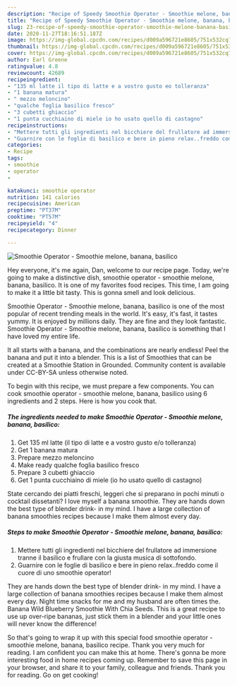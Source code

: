 ```yaml
---
description: "Recipe of Speedy Smoothie Operator - Smoothie melone, banana, basilico"
title: "Recipe of Speedy Smoothie Operator - Smoothie melone, banana, basilico"
slug: 23-recipe-of-speedy-smoothie-operator-smoothie-melone-banana-basilico
date: 2020-11-27T18:16:51.187Z
image: https://img-global.cpcdn.com/recipes/d009a596721e8605/751x532cq70/smoothie-operator-smoothie-melone-banana-basilico-recipe-main-photo.jpg
thumbnail: https://img-global.cpcdn.com/recipes/d009a596721e8605/751x532cq70/smoothie-operator-smoothie-melone-banana-basilico-recipe-main-photo.jpg
cover: https://img-global.cpcdn.com/recipes/d009a596721e8605/751x532cq70/smoothie-operator-smoothie-melone-banana-basilico-recipe-main-photo.jpg
author: Earl Greene
ratingvalue: 4.8
reviewcount: 42689
recipeingredient:
- "135 ml latte il tipo di latte e a vostro gusto eo tolleranza"
- "1 banana matura"
- " mezzo meloncino"
- "qualche foglia basilico fresco"
- "3 cubetti ghiaccio"
- "1 punta cucchiaino di miele io ho usato quello di castagno"
recipeinstructions:
- "Mettere tutti gli ingredienti nel bicchiere del frullatore ad immersione tranne il basilico e frullare con la giusta musica di sottofondo."
- "Guarnire con le foglie di basilico e bere in pieno relax..freddo come il cuore di uno smoothie operator!"
categories:
- Recipe
tags:
- smoothie
- operator
- 

katakunci: smoothie operator  
nutrition: 141 calories
recipecuisine: American
preptime: "PT37M"
cooktime: "PT57M"
recipeyield: "4"
recipecategory: Dinner

---
```



![Smoothie Operator - Smoothie melone, banana, basilico](https://img-global.cpcdn.com/recipes/d009a596721e8605/751x532cq70/smoothie-operator-smoothie-melone-banana-basilico-recipe-main-photo.jpg)

Hey everyone, it's me again, Dan, welcome to our recipe page. Today, we're going to make a distinctive dish, smoothie operator - smoothie melone, banana, basilico. It is one of my favorites food recipes. This time, I am going to make it a little bit tasty. This is gonna smell and look delicious.

Smoothie Operator - Smoothie melone, banana, basilico is one of the most popular of recent trending meals in the world. It's easy, it's fast, it tastes yummy. It is enjoyed by millions daily. They are fine and they look fantastic. Smoothie Operator - Smoothie melone, banana, basilico is something that I have loved my entire life.

It all starts with a banana, and the combinations are nearly endless! Peel the banana and put it into a blender. This is a list of Smoothies that can be created at a Smoothie Station in Grounded. Community content is available under CC-BY-SA unless otherwise noted.


To begin with this recipe, we must prepare a few components. You can cook smoothie operator - smoothie melone, banana, basilico using 6 ingredients and 2 steps. Here is how you cook that.

<!--inarticleads1-->

##### The ingredients needed to make Smoothie Operator - Smoothie melone, banana, basilico:

1. Get 135 ml latte (il tipo di latte e a vostro gusto e/o tolleranza)
1. Get 1 banana matura
1. Prepare  mezzo meloncino
1. Make ready qualche foglia basilico fresco
1. Prepare 3 cubetti ghiaccio
1. Get 1 punta cucchiaino di miele (io ho usato quello di castagno)


State cercando dei piatti freschi, leggeri che si preparano in pochi minuti o cocktail dissetanti? I love myself a banana smoothie. They are hands down the best type of blender drink- in my mind. I have a large collection of banana smoothies recipes because I make them almost every day. 

<!--inarticleads2-->

##### Steps to make Smoothie Operator - Smoothie melone, banana, basilico:

1. Mettere tutti gli ingredienti nel bicchiere del frullatore ad immersione tranne il basilico e frullare con la giusta musica di sottofondo.
1. Guarnire con le foglie di basilico e bere in pieno relax..freddo come il cuore di uno smoothie operator!


They are hands down the best type of blender drink- in my mind. I have a large collection of banana smoothies recipes because I make them almost every day. Night time snacks for me and my husband are often times the. Banana Wild Blueberry Smoothie With Chia Seeds. This is a great recipe to use up over-ripe bananas, just stick them in a blender and your little ones will never know the difference! 

So that's going to wrap it up with this special food smoothie operator - smoothie melone, banana, basilico recipe. Thank you very much for reading. I am confident you can make this at home. There's gonna be more interesting food in home recipes coming up. Remember to save this page in your browser, and share it to your family, colleague and friends. Thank you for reading. Go on get cooking!
